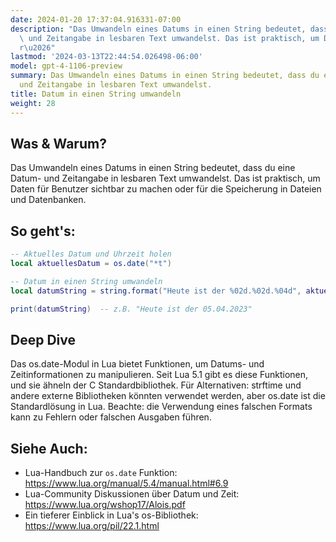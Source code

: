 ```yaml
---
date: 2024-01-20 17:37:04.916331-07:00
description: "Das Umwandeln eines Datums in einen String bedeutet, dass du eine Datum-\
  \ und Zeitangabe in lesbaren Text umwandelst. Das ist praktisch, um Daten f\xFC\
  r\u2026"
lastmod: '2024-03-13T22:44:54.026498-06:00'
model: gpt-4-1106-preview
summary: Das Umwandeln eines Datums in einen String bedeutet, dass du eine Datum-
  und Zeitangabe in lesbaren Text umwandelst.
title: Datum in einen String umwandeln
weight: 28
---
```


## Was & Warum?
Das Umwandeln eines Datums in einen String bedeutet, dass du eine Datum- und Zeitangabe in lesbaren Text umwandelst. Das ist praktisch, um Daten für Benutzer sichtbar zu machen oder für die Speicherung in Dateien und Datenbanken.

## So geht's:
```Lua
-- Aktuelles Datum und Uhrzeit holen
local aktuellesDatum = os.date("*t")

-- Datum in einen String umwandeln
local datumString = string.format("Heute ist der %02d.%02d.%04d", aktuellesDatum.day, aktuellesDatum.month, aktuellesDatum.year)

print(datumString)  -- z.B. "Heute ist der 05.04.2023"
```

## Deep Dive
Das os.date-Modul in Lua bietet Funktionen, um Datums- und Zeitinformationen zu manipulieren. Seit Lua 5.1 gibt es diese Funktionen, und sie ähneln der C Standardbibliothek. Für Alternativen: strftime und andere externe Bibliotheken könnten verwendet werden, aber os.date ist die Standardlösung in Lua. Beachte: die Verwendung eines falschen Formats kann zu Fehlern oder falschen Ausgaben führen.

## Siehe Auch:
- Lua-Handbuch zur `os.date` Funktion: https://www.lua.org/manual/5.4/manual.html#6.9
- Lua-Community Diskussionen über Datum und Zeit: https://www.lua.org/wshop17/Alois.pdf
- Ein tieferer Einblick in Lua's os-Bibliothek: https://www.lua.org/pil/22.1.html

